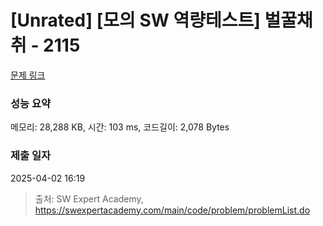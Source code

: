 # [Unrated] [모의 SW 역량테스트] 벌꿀채취 - 2115 

[문제 링크](https://swexpertacademy.com/main/code/problem/problemDetail.do?contestProbId=AV5V4A46AdIDFAWu) 

### 성능 요약

메모리: 28,288 KB, 시간: 103 ms, 코드길이: 2,078 Bytes

### 제출 일자

2025-04-02 16:19



> 출처: SW Expert Academy, https://swexpertacademy.com/main/code/problem/problemList.do